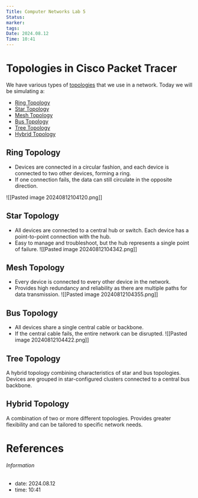 ```yaml
---
Title: Computer Networks Lab 5
Status: 
marker: 
tags: 
Date: 2024.08.12
Time: 10:41
---
```

# Topologies in Cisco Packet Tracer

We have various types of [topologies](#topologies-in-cisco-packet-tracer) that we use in a network. Today we will be simulating a:

- [Ring Topology](#ring-topology)
- [Star Topology](#star-topology)
- [Mesh Topology](#mesh-topology)
- [Bus Topology](#bus-topology)
- [Tree Topology](#tree-topology)
- [Hybrid Topology](#hybrid-topology)

## Ring Topology
- Devices are connected in a circular fashion, and each device is connected to two other devices, forming a ring.
- If one connection fails, the data can still circulate in the opposite direction.

![[Pasted image 20240812104120.png]]

## Star Topology
- All devices are connected to a central hub or switch. Each device has a point-to-point connection with the hub.
- Easy to manage and troubleshoot, but the hub represents a single point of failure.
![[Pasted image 20240812104342.png]]

## Mesh Topology
- Every device is connected to every other device in the network.
- Provides high redundancy and reliability as there are multiple paths for data transmission.
![[Pasted image 20240812104355.png]]

## Bus Topology
- All devices share a single central cable or backbone.
- If the central cable fails, the entire network can be disrupted.
![[Pasted image 20240812104422.png]]

## Tree Topology
A hybrid topology combining characteristics of star and bus topologies. Devices are grouped in star-configured clusters connected to a central bus backbone.

## Hybrid Topology
A combination of two or more different topologies. Provides greater flexibility and can be tailored to specific network needs.

# References

###### Information
- date: 2024.08.12
- time: 10:41

